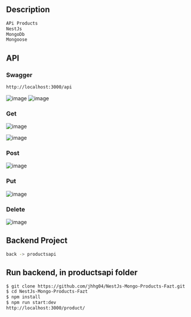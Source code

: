 
## Description
```bash
APi Products
NestJs 
MongoDb
Mongoose
```
## API
### Swagger
```bash
http://localhost:3000/api
```
![image](https://github.com/jhhg04/NestJs-Mongo-Products-Fazt/assets/52834318/21fe52eb-0f4d-4ca6-8c69-2df112399382)
![image](https://github.com/jhhg04/NestJs-Mongo-Products-Fazt/assets/52834318/77c6a3d4-3d64-434e-be5d-bf13865faf68)

### Get
![image](https://github.com/jhhg04/NestJs-Mongo-Products-Fazt/assets/52834318/fdd0a79b-a6cb-4da1-98ba-80446094cb93)

![image](https://github.com/jhhg04/NestJs-Mongo-Products-Fazt/assets/52834318/dc4f6543-4acc-4643-8e86-ee2b061cf0fb)

### Post
![image](https://github.com/jhhg04/NestJs-Mongo-Products-Fazt/assets/52834318/64e38d69-5177-427c-b647-a16c50587294)

### Put
![image](https://github.com/jhhg04/NestJs-Mongo-Products-Fazt/assets/52834318/33cad43c-7ee4-44e1-b9fa-b432a416494d)

### Delete
![image](https://github.com/jhhg04/NestJs-Mongo-Products-Fazt/assets/52834318/0cf4b55d-da53-4610-9ddc-c5de72009481)

## Backend Project

```bash
back -> productsapi

```

## Run backend, in productsapi folder

```bash
$ git clone https://github.com/jhhg04/NestJs-Mongo-Products-Fazt.git
$ cd NestJs-Mongo-Products-Fazt
$ npm install
$ npm run start:dev
http://localhost:3000/product/
```

